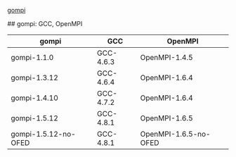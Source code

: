 
[gompi](#gompi)  


<!---
## ClangGCC: Clang, GCC


## GCC: GCC


## cgmpich: ClangGCC, MPICH


## cgmpolf: BLACS, ClangGCC, FFTW, MPICH, OpenBLAS, ScaLAPACK


## cgmvapich2: ClangGCC, MVAPICH2


## cgmvolf: BLACS, ClangGCC, FFTW, MVAPICH2, OpenBLAS, ScaLAPACK


## cgompi: ClangGCC, OpenMPI


## cgoolf: BLACS, ClangGCC, FFTW, OpenBLAS, OpenMPI, ScaLAPACK


## dummy: 


## gcccuda: CUDA, GCC


## gimkl: GCC, imkl, impi


## gmacml: ACML, BLACS, FFTW, GCC, MVAPICH2, ScaLAPACK


## gmpich2: GCC, MPICH2


## gmpolf: BLACS, FFTW, GCC, MPICH2, OpenBLAS, ScaLAPACK


## gmvapich2: GCC, MVAPICH2


## gmvolf: BLACS, FFTW, GCC, MVAPICH2, OpenBLAS, ScaLAPACK


## goalf: ATLAS, BLACS, FFTW, GCC, OpenMPI, ScaLAPACK
-->

<a name="gompi"/>
## gompi: GCC, OpenMPI


| gompi                | GCC             | OpenMPI               |
| -------------------- | --------------- | --------------------- |
| gompi-1.1.0          | GCC-4.6.3       | OpenMPI-1.4.5         |
| gompi-1.3.12         | GCC-4.6.4       | OpenMPI-1.6.4         |
| gompi-1.4.10         | GCC-4.7.2       | OpenMPI-1.6.4         |
| gompi-1.5.12         | GCC-4.8.1       | OpenMPI-1.6.5         |
| gompi-1.5.12-no-OFED | GCC-4.8.1       | OpenMPI-1.6.5-no-OFED |


<!---
## goolf: BLACS, FFTW, GCC, OpenBLAS, OpenMPI, ScaLAPACK


## goolfc: BLACS, CUDA, FFTW, GCC, OpenBLAS, OpenMPI, ScaLAPACK


## gqacml: ACML, BLACS, FFTW, GCC, QLogicMPI, ScaLAPACK


## iccifort: icc, ifort


## ictce: icc, ifort, imkl, impi


## iiqmpi: QLogicMPI, icc, ifort


## iomkl: OpenMPI, icc, ifort, imkl


## iqacml: ACML, BLACS, FFTW, QLogicMPI, ScaLAPACK, icc, ifort


## ismkl: MPICH2, icc, ifort, imkl


-->
